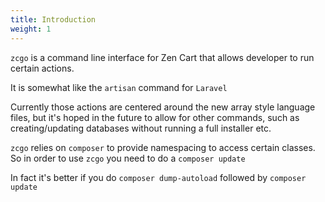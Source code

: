 ```yaml
---
title: Introduction
weight: 1
---
```


`zcgo` is a command line interface for Zen Cart that allows developer to run certain actions.

It is somewhat like the `artisan` command for `Laravel`

Currently those actions are centered around the new array style language files, but it's 
hoped in the future to allow for other commands, such as creating/updating databases without running a full installer
 etc.

`zcgo` relies on `composer` to provide namespacing to access certain classes. So in order to use `zcgo` 
you need to do a `composer update` 

In fact it's better if you do 
`composer dump-autoload` followed by `composer update`

